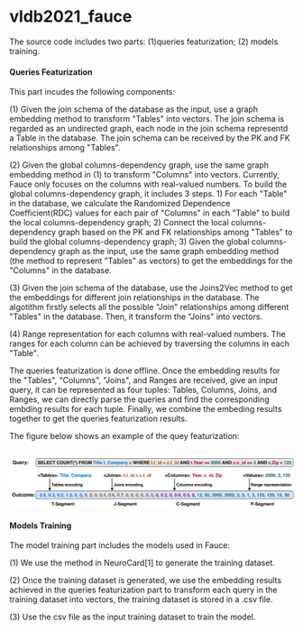 # vldb2021_fauce
The source code includes two parts: (1)queries featurization; (2) models training.

#### Queries Featurization 
This part incudes the following components:

(1) Given the join schema of the database as the input, use a graph embedding method to transform "Tables" into vectors. The join schema is regarded as an undirected graph, each node in the join schema representd a Table in the database. The join schema can be received by the PK and FK relationships among "Tables".

(2) Given the global columns-dependency graph, use the same graph embedding method in (1) to transform "Columns" into vectors. Currently, Fauce only focuses on the columns with real-valued numbers. To build the global columns-dependency graph, it includes 3 steps. 1) For each "Table" in the database, we calculate the Randomized Dependence Coefficient(RDC) values for each pair of "Columns" in each "Table" to build the local columns-dependency graph; 2) Connect the local columns-dependency graph based on the PK and FK relationships among "Tables" to build the global columns-dependency graph; 3) Given the global columns-dependency graph as the input, use the same graph embedding method (the method to represent "Tables" as vectors) to get the embeddings for the "Columns" in the database.

(3) Given the join schema of the database, use the Joins2Vec method to get the embeddings for different join relationships in the database. The algotithm firstly selects all the possible "Join" relationships among different "Tables" in the database. Then, it transform the "Joins" into vectors.

(4) Range representation for each columns with real-valued numbers. The ranges for each column can be achieved by traversing the columns in each "Table".

The queries featurization is done offline. Once the embedding results for the "Tables", "Columns", "Joins", and Ranges are received, give an input query, it can be represented as four tuples: Tables, Columns, Joins, and Ranges, we can directly parse the queries and find the corresponding embding results for each tuple. Finally, we combine the embeding results together to get the queries featurization results.

The figure below shows an example of the quey featurization:

<p align="center">
    <br>
    <img src="assets/featurization.png" width="800"/>
<p>

  
#### Models Training
The model training part includes the models used in Fauce:

(1) We use the method in NeuroCard[1] to generate the training dataset.
  
(2) Once the training dataset is generated, we use the embedding results achieved in the queries featurization part to transform each query in the training dataset into vectors, the training dataset is stored in a .csv file.
  
(3) Use the csv file as the input training dataset to train the model.

